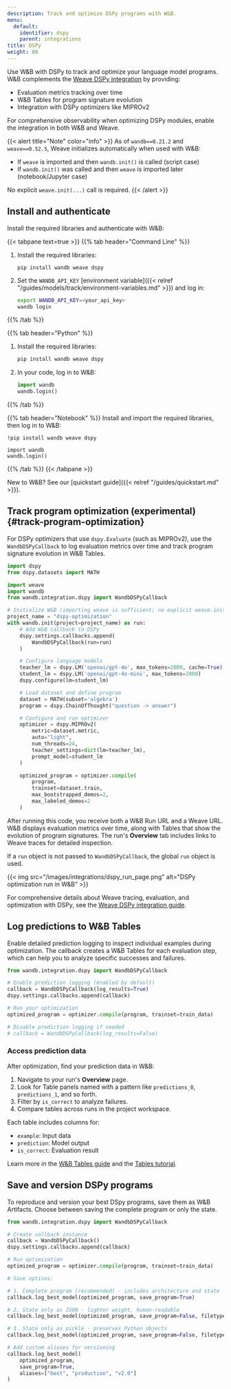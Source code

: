 ```yaml
---
description: Track and optimize DSPy programs with W&B.
menu:
  default:
    identifier: dspy
    parent: integrations
title: DSPy
weight: 80
---
```



Use W&B with DSPy to track and optimize your language model programs. W&B complements the [Weave DSPy integration](https://weave-docs.wandb.ai/guides/integrations/dspy) by providing:

- Evaluation metrics tracking over time
- W&B Tables for program signature evolution
- Integration with DSPy optimizers like MIPROv2

For comprehensive observability when optimizing DSPy modules, enable the integration in both W&B and Weave.

{{< alert title="Note" color="info" >}}
As of `wandb==0.21.2` and `weave==0.52.5`, Weave initializes automatically when used with W&B:

- If `weave` is imported and then `wandb.init()` is called (script case)
- If `wandb.init()` was called and then `weave` is imported later (notebook/Jupyter case)

No explicit `weave.init(...)` call is required.
{{< /alert >}}

## Install and authenticate

Install the required libraries and authenticate with W&B:

{{< tabpane text=true >}}
{{% tab header="Command Line" %}}

1. Install the required libraries:

    ```shell
    pip install wandb weave dspy
    ```

1. Set the `WANDB_API_KEY` [environment variable]({{< relref "/guides/models/track/environment-variables.md" >}}) and log in:

    ```bash
    export WANDB_API_KEY=<your_api_key>
    wandb login
    ```

{{% /tab %}}

{{% tab header="Python" %}}
1. Install the required libraries:

    ```bash
    pip install wandb weave dspy
    ```
1. In your code, log in to W&B:

    ```python
    import wandb
    wandb.login()
    ```
{{% /tab %}}

{{% tab header="Notebook" %}}
Install and import the required libraries, then log in to W&B:
```notebook
!pip install wandb weave dspy

import wandb
wandb.login()
```
{{% /tab %}}
{{< /tabpane >}}

New to W&B? See our [quickstart guide]({{< relref "/guides/quickstart.md" >}}).


## Track program optimization (experimental) {#track-program-optimization}


For DSPy optimizers that use `dspy.Evaluate` (such as MIPROv2), use the `WandbDSPyCallback` to log evaluation metrics over time and track program signature evolution in W&B Tables.

```python
import dspy
from dspy.datasets import MATH

import weave
import wandb
from wandb.integration.dspy import WandbDSPyCallback

# Initialize W&B (importing weave is sufficient; no explicit weave.init needed)
project_name = "dspy-optimization"
with wandb.init(project=project_name) as run:
    # Add W&B callback to DSPy
    dspy.settings.callbacks.append(
        WandbDSPyCallback(run=run)
    )

    # Configure language models
    teacher_lm = dspy.LM('openai/gpt-4o', max_tokens=2000, cache=True)
    student_lm = dspy.LM('openai/gpt-4o-mini', max_tokens=2000)
    dspy.configure(lm=student_lm)

    # Load dataset and define program
    dataset = MATH(subset='algebra')
    program = dspy.ChainOfThought("question -> answer")

    # Configure and run optimizer
    optimizer = dspy.MIPROv2(
        metric=dataset.metric,
        auto="light",
        num_threads=24,
        teacher_settings=dict(lm=teacher_lm),
        prompt_model=student_lm
    )

    optimized_program = optimizer.compile(
        program,
        trainset=dataset.train,
        max_bootstrapped_demos=2,
        max_labeled_demos=2
    )
```

After running this code, you receive both a W&B Run URL and a Weave URL. W&B displays evaluation metrics over time, along with Tables that show the evolution of program signatures. The run's **Overview** tab includes links to Weave traces for detailed inspection.

If a `run` object is not passed to `WandbDSPyCallback`, the global `run` object is used.

{{< img src="/images/integrations/dspy_run_page.png" alt="DSPy optimization run in W&B" >}}

For comprehensive details about Weave tracing, evaluation, and optimization with DSPy, see the [Weave DSPy integration guide](https://weave-docs.wandb.ai/guides/integrations/dspy).

## Log predictions to W&B Tables

Enable detailed prediction logging to inspect individual examples during optimization. The callback creates a W&B Tables for each evaluation step, which can help you to analyze specific successes and failures.

```python
from wandb.integration.dspy import WandbDSPyCallback

# Enable prediction logging (enabled by default)
callback = WandbDSPyCallback(log_results=True)
dspy.settings.callbacks.append(callback)

# Run your optimization
optimized_program = optimizer.compile(program, trainset=train_data)

# Disable prediction logging if needed
# callback = WandbDSPyCallback(log_results=False)
```

### Access prediction data

After optimization, find your prediction data in W&B:

1. Navigate to your run's **Overview** page.
2. Look for Table panels named with a pattern like `predictions_0`, `predictions_1`, and so forth.
3. Filter by `is_correct` to analyze failures.
4. Compare tables across runs in the project workspace.

Each table includes columns for:
- `example`: Input data
- `prediction`: Model output
- `is_correct`: Evaluation result

Learn more in the [W&B Tables guide](../models/tables/visualize-tables.md) and the [Tables tutorial](../../tutorials/tables.md).

## Save and version DSPy programs

To reproduce and version your best DSpy programs, save them as W&B Artifacts. Choose between saving the complete program or only the state.

```python
from wandb.integration.dspy import WandbDSPyCallback

# Create callback instance
callback = WandbDSPyCallback()
dspy.settings.callbacks.append(callback)

# Run optimization
optimized_program = optimizer.compile(program, trainset=train_data)

# Save options:

# 1. Complete program (recommended) - includes architecture and state
callback.log_best_model(optimized_program, save_program=True)

# 2. State only as JSON - lighter weight, human-readable
callback.log_best_model(optimized_program, save_program=False, filetype="json")

# 3. State only as pickle - preserves Python objects
callback.log_best_model(optimized_program, save_program=False, filetype="pkl")

# Add custom aliases for versioning
callback.log_best_model(
    optimized_program,
    save_program=True,
    aliases=["best", "production", "v2.0"]
)
```
